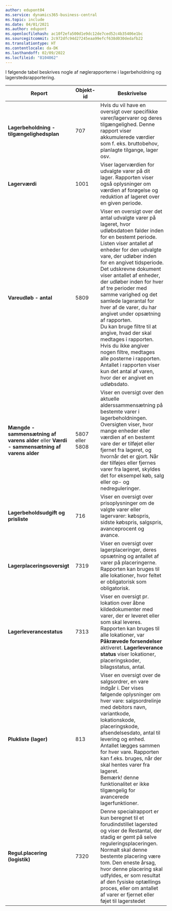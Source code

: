 ```yaml
---
author: edupont04
ms.service: dynamics365-business-central
ms.topic: include
ms.date: 04/01/2021
ms.author: edupont
ms.openlocfilehash: ac10f2efa500d1e9dc12de7ced52c4b35406e1bc
ms.sourcegitcommit: 2c972dfc94d27245eaa99efcf638d030dedafb22
ms.translationtype: HT
ms.contentlocale: da-DK
ms.lasthandoff: 02/09/2022
ms.locfileid: "8104062"
---
```

I følgende tabel beskrives nogle af nøglerapporterne i lagerbeholdning og lagerstedsrapportering.

|Report |Objekt-id|Beskrivelse  |
|---------|---------|---------|
|**Lagerbeholdning - tilgængelighedsplan**|707|Hvis du vil have en oversigt over specifikke varer/lagervarer og deres tilgængelighed. Denne rapport viser akkumulerede værdier som f. eks. bruttobehov, planlagte tilgange, lager osv. |
|**Lagerværdi**|1001|Viser lagerværdien for udvalgte varer på dit lager. Rapporten viser også oplysninger om værdien af forøgelse og reduktion af lageret over en given periode.|
|**Vareudløb - antal**|5809|Viser en oversigt over det antal udvalgte varer på lageret, hvor udløbsdatoen falder inden for en bestemt periode. Listen viser antallet af enheder for den udvalgte vare, der udløber inden for en angivet tidsperiode. Det udskrevne dokument viser antallet af enheder, der udløber inden for hver af tre perioder med samme varighed og det samlede lagerantal for hver af de varer, du har angivet under opsætning af rapporten.<br>Du kan bruge filtre til at angive, hvad der skal medtages i rapporten. Hvis du ikke angiver nogen filtre, medtages alle posterne i rapporten. Antallet i rapporten viser kun det antal af varen, hvor der er angivet en udløbsdato.|
|**Mængde - sammensætning af varens alder** eller **Værdi - sammensætning af varens alder**|5807 eller 5808|Viser en oversigt over den aktuelle alderssammensætning på bestemte varer i lagerbeholdningen. Oversigten viser, hvor mange enheder eller værdien af en bestemt vare der er tilføjet eller fjernet fra lageret, og hvornår det er gjort. Når der tilføjes eller fjernes varer fra lageret, skyldes det for eksempel køb, salg eller op- og nedreguleringer.|
|**Lagerbeholdsudgift og prisliste**|716|Viser en oversigt over prisoplysninger om de valgte varer eller lagervarer: købspris, sidste købspris, salgspris, avanceprocent og avance. |
|**Lagerplaceringsoversigt**|7319|Viser en oversigt over lagerplaceringer, deres opsætning og antallet af varer på placeringerne. Rapporten kan bruges til alle lokationer, hvor feltet er obligatorisk som obligatorisk. |
|**Lagerleverancestatus**|7313|Viser en oversigt pr. lokation over åbne kildedokumenter med varer, der er leveret eller som skal leveres. Rapporten kan bruges til alle lokationer, var **Påkrævede forsendelser** aktiveret. **Lagerleverance status** viser lokationer, placeringskoder, bilagsstatus, antal.|
|**Plukliste (lager)**|813|Viser en oversigt over de salgsordrer, en vare indgår i. Der vises følgende oplysninger om hver vare: salgsordrelinje med debitors navn, variantkode, lokationskode, placeringskode, afsendelsesdato, antal til levering og enhed. Antallet lægges sammen for hver vare. Rapporten kan f.eks. bruges, når der skal hentes varer fra lageret.<br>Bemærk! denne funktionalitet er ikke tilgængelig for avancerede lagerfunktioner.|
|**Regul.placering (logistik)**|7320|Denne specialrapport er kun beregnet til et forudindstillet lagersted og viser de Restantal, der stadig er gemt på selve reguleringsplaceringen. Normalt skal denne bestemte placering være tom. Den eneste årsag, hvor denne placering skal udfyldes, er som resultat af den fysiske optællings proces, eller om antallet af varer er fjernet eller føjet til lagerstedet|